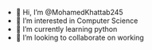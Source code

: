 - 👋 Hi, I’m @MohamedKhattab245
- 👀 I’m interested in Computer Science
- 🌱 I’m currently learning python
- 💞️ I’m looking to collaborate on working

<!---
MohamedKhattab245/MohamedKhattab245 is a ✨ special ✨ repository because its `README.md` (this file) appears on your GitHub profile.
You can click the Preview link to take a look at your changes.
--->
